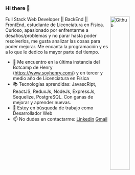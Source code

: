 ### Hi there 👋

<img width="35%" align="right" alt="Github" src="https://user-images.githubusercontent.com/48678280/88862734-4903af80-d201-11ea-968b-9c939d88a37c.gif" />

Full Stack Web Developer || BackEnd || FrontEnd, estudiante de Licenciatura en Física. Curioso, apasionado por enfrentarme a desafíos/problemas y no parar hasta poder resolverlos, me gusta analizar las cosas para poder mejorar. Me encanta la programación y es a lo que le dedico la mayor parte del tiempo.

- 🔭 Me encuentro en la última instancia del Botcamp de Henry (https://www.soyhenry.com/) y en tercer y medio año de Licenciatura en Física
- 📚 Tecnologías aprendidas: JavascRipt, ReactJS, ReduxJs, NodeJs, ExpressJs, Sequelize, PostgreSQL. Con ganas de mejorar y aprender nuevas.
- 👯 Estoy en búsqueda de trabajo como Desarrollador Web
- 📫 No dudes en contactarme: [Linkedin](https://www.linkedin.com/in/marcelogottardini) [Gmail](mailto:marcelogottardini00@gmail.com)


